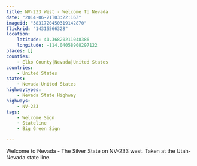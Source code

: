 ```yaml
---
title: NV-233 West - Welcome To Nevada
date: "2014-06-21T03:22:16Z"
imageid: "3831720450319142870"
flickrid: "14315566328"
location:
    latitude: 41.36820211048386
    longitude: -114.04058908297122
places: []
counties:
    - Elko County|Nevada|United States
countries:
    - United States
states:
    - Nevada|United States
highwaytypes:
    - Nevada State Highway
highways:
    - NV-233
tags:
    - Welcome Sign
    - Stateline
    - Big Green Sign

---
```

Welcome to Nevada - The Silver State on NV-233 west.  Taken at the Utah-Nevada state line.